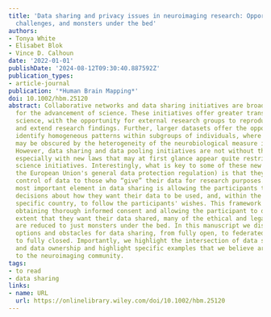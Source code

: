 ```yaml
---
title: 'Data sharing and privacy issues in neuroimaging research: Opportunities, obstacles,
  challenges, and monsters under the bed'
authors:
- Tonya White
- Elisabet Blok
- Vince D. Calhoun
date: '2022-01-01'
publishDate: '2024-08-12T09:30:40.887592Z'
publication_types:
- article-journal
publication: '*Human Brain Mapping*'
doi: 10.1002/hbm.25120
abstract: Collaborative networks and data sharing initiatives are broadening the opportunities
  for the advancement of science. These initiatives offer greater transparency in
  science, with the opportunity for external research groups to reproduce, replicate,
  and extend research findings. Further, larger datasets offer the opportunity to
  identify homogeneous patterns within subgroups of individuals, where these patterns
  may be obscured by the heterogeneity of the neurobiological measure in smaller samples.
  However, data sharing and data pooling initiatives are not without their challenges,
  especially with new laws that may at first glance appear quite restrictive for open
  science initiatives. Interestingly, what is key to some of these new laws (i.e,
  the European Union's general data protection regulation) is that they provide greater
  control of data to those who “give” their data for research purposes. Thus, the
  most important element in data sharing is allowing the participants to make informed
  decisions about how they want their data to be used, and, within the law of the
  specific country, to follow the participants' wishes. This framework encompasses
  obtaining thorough informed consent and allowing the participant to determine the
  extent that they want their data shared, many of the ethical and legal obstacles
  are reduced to just monsters under the bed. In this manuscript we discuss the many
  options and obstacles for data sharing, from fully open, to federated learning,
  to fully closed. Importantly, we highlight the intersection of data sharing, privacy,
  and data ownership and highlight specific examples that we believe are informative
  to the neuroimaging community.
tags:
- to read
- data sharing
links:
- name: URL
  url: https://onlinelibrary.wiley.com/doi/10.1002/hbm.25120
---
```

